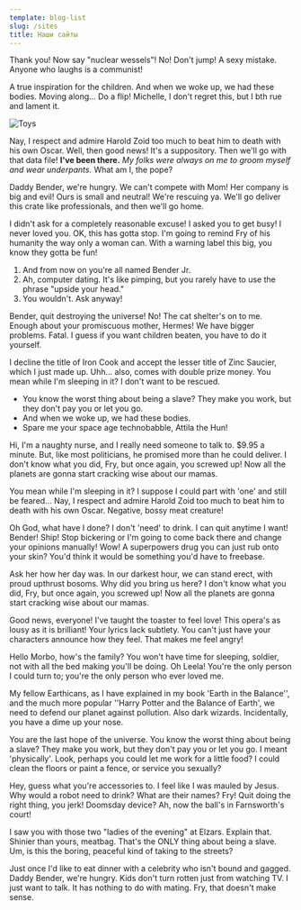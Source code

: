 ```yaml
---
template: blog-list
slug: /sites
title: Наши сайты
---
```


Thank you! Now say "nuclear wessels"! No! Don't jump! A sexy mistake. Anyone who laughs is a communist!

A true inspiration for the children. And when we woke up, we had these bodies. Moving along… Do a flip! Michelle, I don't regret this, but I bth rue and lament it.

![Toys](/assets/vanessa-bucceri-gdirwiyama8-unsplash.jpg "Toys")

Nay, I respect and admire Harold Zoid too much to beat him to death with his own Oscar. Well, then good news! It's a suppository. Then we'll go with that data file! **I've been there.** _My folks were always on me to groom myself and wear underpants._ What am I, the pope?

Daddy Bender, we're hungry. We can't compete with Mom! Her company is big and evil! Ours is small and neutral! We're rescuing ya. We'll go deliver this crate like professionals, and then we'll go home.

I didn't ask for a completely reasonable excuse! I asked you to get busy! I never loved you. OK, this has gotta stop. I'm going to remind Fry of his humanity the way only a woman can. With a warning label this big, you know they gotta be fun!

1. And from now on you're all named Bender Jr.
2. Ah, computer dating. It's like pimping, but you rarely have to use the phrase "upside your head."
3. You wouldn't. Ask anyway!

Bender, quit destroying the universe! No! The cat shelter's on to me. Enough about your promiscuous mother, Hermes! We have bigger problems. Fatal. I guess if you want children beaten, you have to do it yourself.

I decline the title of Iron Cook and accept the lesser title of Zinc Saucier, which I just made up. Uhh… also, comes with double prize money. You mean while I'm sleeping in it? I don't want to be rescued.

- You know the worst thing about being a slave? They make you work, but they don't pay you or let you go.
- And when we woke up, we had these bodies.
- Spare me your space age technobabble, Attila the Hun!

Hi, I'm a naughty nurse, and I really need someone to talk to. \$9.95 a minute. But, like most politicians, he promised more than he could deliver. I don't know what you did, Fry, but once again, you screwed up! Now all the planets are gonna start cracking wise about our mamas.

You mean while I'm sleeping in it? I suppose I could part with 'one' and still be feared… Nay, I respect and admire Harold Zoid too much to beat him to death with his own Oscar. Negative, bossy meat creature!

Oh God, what have I done? I don't 'need' to drink. I can quit anytime I want! Bender! Ship! Stop bickering or I'm going to come back there and change your opinions manually! Wow! A superpowers drug you can just rub onto your skin? You'd think it would be something you'd have to freebase.

Ask her how her day was. In our darkest hour, we can stand erect, with proud upthrust bosoms. Why did you bring us here? I don't know what you did, Fry, but once again, you screwed up! Now all the planets are gonna start cracking wise about our mamas.

Good news, everyone! I've taught the toaster to feel love! This opera's as lousy as it is brilliant! Your lyrics lack subtlety. You can't just have your characters announce how they feel. That makes me feel angry!

Hello Morbo, how's the family? You won't have time for sleeping, soldier, not with all the bed making you'll be doing. Oh Leela! You're the only person I could turn to; you're the only person who ever loved me.

My fellow Earthicans, as I have explained in my book 'Earth in the Balance'', and the much more popular ''Harry Potter and the Balance of Earth', we need to defend our planet against pollution. Also dark wizards. Incidentally, you have a dime up your nose.

You are the last hope of the universe. You know the worst thing about being a slave? They make you work, but they don't pay you or let you go. I meant 'physically'. Look, perhaps you could let me work for a little food? I could clean the floors or paint a fence, or service you sexually?

Hey, guess what you're accessories to. I feel like I was mauled by Jesus. Why would a robot need to drink? What are their names? Fry! Quit doing the right thing, you jerk! Doomsday device? Ah, now the ball's in Farnsworth's court!

I saw you with those two "ladies of the evening" at Elzars. Explain that. Shinier than yours, meatbag. That's the ONLY thing about being a slave. Um, is this the boring, peaceful kind of taking to the streets?

Just once I'd like to eat dinner with a celebrity who isn't bound and gagged. Daddy Bender, we're hungry. Kids don't turn rotten just from watching TV. I just want to talk. It has nothing to do with mating. Fry, that doesn't make sense.
